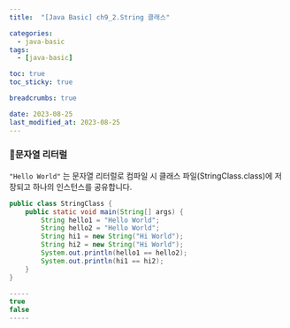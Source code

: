 ```yaml
---
title:  "[Java Basic] ch9_2.String 클래스"

categories:
  - java-basic
tags:
  - [java-basic]

toc: true
toc_sticky: true

breadcrumbs: true

date: 2023-08-25
last_modified_at: 2023-08-25
---
```


### 🤔문자열 리터럴

`"Hello World"` 는 문자열 리터럴로 컴파일 시 클래스 파일(StringClass.class)에 저장되고 하나의 인스턴스를 공유합니다.

```java
public class StringClass {
    public static void main(String[] args) {
        String hello1 = "Hello World";
        String hello2 = "Hello World";
        String hi1 = new String("Hi World");
        String hi2 = new String("Hi World");
        System.out.println(hello1 == hello2);
        System.out.println(hi1 == hi2);
    }
}

-----
true
false
-----
```